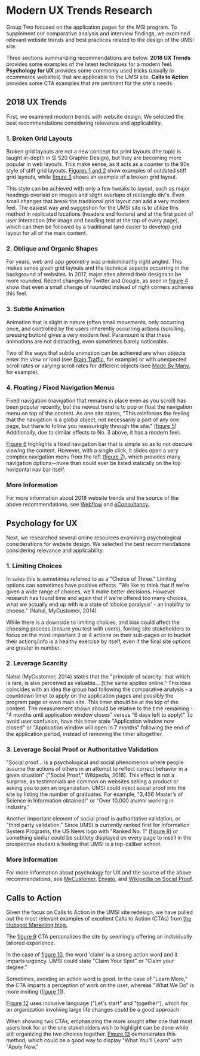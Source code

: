 # Modern UX Trends Research
Group Two focused on the application pages for the MSI program. To supplement our comparative analysis and interview findings, we examined relevant website trends and best practices related to the design of the UMSI site.

Three sections summarizing recommendations are below. __2018 UX Trends__ provides some examples of the latest techniques for a modern feel. __Psychology for UX__ provides some commonly used tricks (usually in ecommerce websites) that are applicable to the UMSI site. __Calls to Action__ provides some CTA examples that are pertinent for the site's needs.

## 2018 UX Trends
First, we examined modern trends with website design. We selected the best recommendations considering relevance and applicability.

### 1. Broken Grid Layouts
Broken grid layouts are not a new concept for print layouts (the topic is taught in-depth in SI 520 Graphic Design), but they are becoming more popular in web layouts.  This make sense, as it acts as a counter to the 90s style of stiff grid layouts. [Figures 1 and 2](https://github.com/mfldavidson/si631-umsi-site/blob/master/Figure%20R1.png?raw=true) show examples of outdated stiff grid layouts, while [figure 3](https://github.com/mfldavidson/si631-umsi-site/blob/master/Figure%20R3.png?raw=true) shows an example of a broken grid layout.

This style can be achieved with only a few tweaks to layout, such as major headings overlaid on images and slight overlaps of rectangle div's. Even small changes that break the traditional grid layout can add a very modern feel. The easiest way and suggestion for the UMSI site is to utilize this method in replicated locations (headers and footers) and at the first point of user interaction (the image and heading text at the top of every page), which can then be followed by a traditional (and easier to develop) grid layout for all of the main content.

### 2. Oblique and Organic Shapes
For years, web and app geometry was predominantly right angled. This makes sense given grid layouts and the technical aspects occurring in the background of websites. In 2017, major sites altered their designs to be more rounded. Recent changes by Twitter and Google, as seen in [figure 4](https://github.com/mfldavidson/si631-umsi-site/blob/master/Figure%20R4.png?raw=true) show that even a small change of rounded instead of right corners achieves this feel.

### 3. Subtle Animation
Animation that is slight in nature (often small movements, only occurring once, and controlled by the users inherently occurring actions (scrolling, pressing button) gives a very modern feel. Paramount is that these animations are not distracting, even sometimes barely noticeable.

Two of the ways that subtle animation can be achieved are when objects enter the view or load (see [Brain Traffic](http://www.braintraffic.com), for example) or with unexpected scroll rates or varying scroll rates for different objects  (see [Made By Many](https://www.madebymany.com), for example).

### 4. Floating / Fixed Navigation Menus
Fixed navigation (navigation that remains in place even as you scroll) has been popular recently, but the newest trend is to pop or float the navigation menu on top of the content.  As one site states, "This reinforces the feeling that the navigation is a global object, not necessarily a part of any one page, but there to follow you reassuringly through the site." ([figure 5](https://github.com/mfldavidson/si631-umsi-site/blob/master/Figure%20R5.png?raw=true))  Additionally, due to similar effects to No. 3 above, it has a modern feel.

[Figure 6](https://github.com/mfldavidson/si631-umsi-site/blob/master/Figure%20R6.png?raw=true) highlights a fixed navigation bar that is simple so as to not obscure viewing the content. However, with a single click, it slides open a very complex navigation menu from the left ([figure 7](https://github.com/mfldavidson/si631-umsi-site/blob/master/Figure%20R7.png?raw=true)), which provides many navigation options--more than could ever be listed statically on the top horizontal nav bar itself.

### More Information
For more information about 2018 website trends and the source of the above recommendations, see [Webflow](https://webflow.com/blog/19-web-design-trends-for-2018) and [eConsultancy.](https://www.econsultancy.com/blog/69683-10-no-nonsense-web-design-trends-for-2018)

## Psychology for UX
Next, we researched several online resources examining psychological considerations for website design. We selected the best recommendations considering relevance and  applicability.

### 1. Limiting Choices 
In sales this is sometimes referred to as a "Choice of Three." Limiting options can sometimes have positive effects. "We like to think that if we’re given a wide range of choices, we’ll make better decisions. However research has found time and again that if we’re offered too many choices, what we actually end up with is a state of ‘choice paralysis’ - an inability to choose." (Nahai, MyCustomer, 2014)

While there is a downside to limiting choices, and bias could affect the choosing process (ensure you test with users), forcing site stakeholders to focus on the most important 3 or 4 actions on their sub-pages or to bucket their actions/info is a healthy exercise by itself, even if the final site options are greater in number.

### 2. Leverage Scarcity 
Nahai (MyCustomer, 2014) states that the "principle of scarcity: that which is rare, is also perceived as valuable... [t]he same applies online." This idea coincides with an idea the group had following the comparative analysis - a countdown timer to apply on the application pages and possibly the program page or even main site. This timer should be at the top of the content. The measurement shown should be relative to the time remaining - "4 months until application window closes" versus "6 days left to apply!" To avoid user confusion, have this timer state "Application window now closed" or "Application window will open in 7 months" following the end of the application period, instead of removing the timer altogether.

### 3. Leverage Social Proof or Authoritative Validation
"Social proof... is a psychological and social phenomenon where people assume the actions of others in an attempt to reflect correct behavior in a given situation" ("Social Proof," Wikipedia, 2018). This effect is not a surprise, as testimonials are common on websites selling a product or asking you to join an organization. UMSI could inject social proof into the site by listing the number of graduates. For example, "3,456 Master’s of Science in Information obtained!" or "Over 10,000 alumni working in industry."

Another important element of social proof is authoritative validation, or "third party validation." Since UMSI is currently ranked first for Information System Programs, the US News logo with "Ranked No. 1" ([figure 8](https://github.com/mfldavidson/si631-umsi-site/blob/url-changes/Figure%20R8.png?raw=true)) or something similar could be subtlety displayed on every page to instill in the prospective student a feeling that UMSI is a top-caliber school.

### More Information
For more information about psychology for UX and the source of the above recommendations, see [MyCustomer,](https://www.mycustomer.com/selling/ecommerce/ecommerce-five-top-tips-from-psychology-to-help-you-sell-online)  [Envato,](https://business.tutsplus.com/tutorials/how-to-increase-your-online-sales-with-psychological-triggers--cms-27065) and [Wikipedia on Social Proof](https://en.wikipedia.org/wiki/Social_proof).

## Calls to Action
Given the focus on Calls to Action in the UMSI site redesign, we have pulled out the most relevant examples of excellent Calls to Action (CTAs) from [the Hubspot Marketing blog.](https://blog.hubspot.com/marketing/great-call-to-action-examples)

The [figure 9](https://github.com/mfldavidson/si631-umsi-site/blob/master/Figure%20R9.png?raw=true) CTA personalizes the site by seemingly offering an individually tailored experience.

In the case of [figure 10](https://github.com/mfldavidson/si631-umsi-site/blob/master/Figure%20R10.png?raw=true), the word 'claim' is a strong action word and it imparts urgency.  UMSI could state "Claim Your Spot" or "Claim your degree."

Sometimes, avoiding an action word is good.  In the case of "Learn More," the CTA imparts a perception of work on the user, whereas "What We Do" is more inviting ([figure 11](https://github.com/mfldavidson/si631-umsi-site/blob/master/Figure%20R11.png?raw=true)).

[Figure 12](https://github.com/mfldavidson/si631-umsi-site/blob/master/Figure%20R12.png?raw=true) uses inclusive language ("Let's start" and "together"), which for an organization involving large life changes could be a good approach.

When showing two CTAs, emphasizing the more sought after one that most users look for or the one stakeholders wish to highlight can be done while still organizing the two choices together. [Figure 13](https://github.com/mfldavidson/si631-umsi-site/blob/master/Figure%20R13.png?raw=true) demonstrates this method, which could be a good way to display "What You'll Learn" with "Apply Now."
